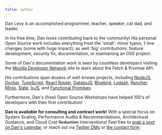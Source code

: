 ```yaml
---
title: author
---
```


Dan Levy is an accomplished programmer, teacher, speaker, cat dad, and leader.


In his free time, Dan loves contributing back to the community! His personal Open Source work includes everything from the 'small': minor typos, 1-line changes (some with huge impact); as well 'big' contributions: feature development, security fix, documentation, or maintaining an OSS project.


Some of Dan's documentation work is seen by countless developers visiting the [Mozilla Developer Network](https://developer.mozilla.org/en-US/docs/Web/API/Fetch_API/Using_Fetch) site to learn about the Fetch & Promise API.


His contributions span dozens of well-known projects, including [NodeJS](https://github.com/nodejs/nodejs.org), [Docker](https://github.com/moby/moby), [TypeScript](https://github.com/microsoft/TypeScript), [React Router](https://github.com/ReactTraining/react-router/), [GatsbyJS](https://github.com/gatsbyjs/gatsby), [Bluebird](https://github.com/petkaantonov/bluebird), [Lodash](https://github.com/lodash/lodash), [Rancher](https://github.com/rancher/rancher), [Minio](https://github.com/minio/minio), [Slate](https://github.com/lord/slate), [IxJS](https://github.com/ReactiveX/IxJS), and [Functional Promises](https://github.com/functional-promises/functional-promises).


Furthermore, Dan's (free) Open Source Workshops have helped 100's of developers with their first contribution!



**Dan is available for consulting and contract work!** With a special focus on System Scaling, Performance Audits & Recommendations, Architectural Guidance, and Cloud Cost ~~Reduction~~ Interventions! Feel free to [grab a spot on Dan's calendar](https://calendly.com/danlevy/project-review), or reach out via [Twitter DMs](https://twitter.com/justsml/) or [the contact form](/contact/).

